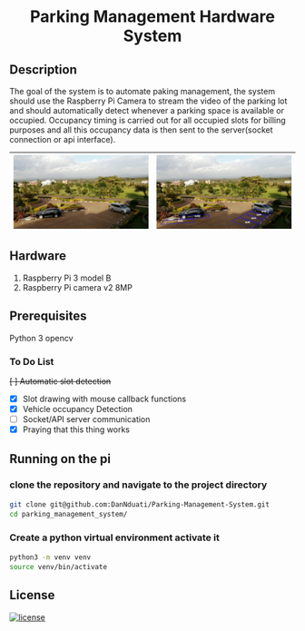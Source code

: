 <center>
    <h1><b> Parking Management Hardware System </b></h1>
</center>

## Description
The goal of the system is to automate paking management, the system should use the Raspberry Pi Camera to stream the video of the parking lot and should automatically detect whenever a parking space is available or occupied. Occupancy timing is carried out for all occupied slots for billing purposes and all this occupancy data is then sent to the server(socket connection or api interface).

| <img  src="images/kimathi4.png"></img> 	| <img  src="tests/slots/images/slots.jpg"></img> 	|
|:----------------------------------------------:	|:----------------------------------------------:	|

## Hardware
1. Raspberry Pi 3 model B
2. Raspberry Pi camera v2 8MP

## Prerequisites
Python 3
opencv

### To Do List

<s>  [ ] Automatic slot detection</s>

- [x] Slot drawing with mouse callback functions
- [x] Vehicle occupancy Detection
- [ ] Socket/API server communication
- [x] Praying that this thing works

## Running on the pi
### clone the repository and navigate to the project directory
```bash
git clone git@github.com:DanNduati/Parking-Management-System.git
cd parking_management_system/
```
### Create a python virtual environment activate it
```bash
python3 -m venv venv
source venv/bin/activate
```

## License
[![license](https://img.shields.io/github/license/mashape/apistatus.svg?style=for-the-badge)](LICENSE)